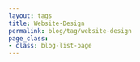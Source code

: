 ```yaml
---
layout: tags
title: Website-Design
permalink: blog/tag/website-design
page_class:
- class: blog-list-page
---
```

